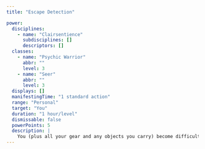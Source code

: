 ```yaml
---
title: "Escape Detection"

power:
  disciplines:
    - name: "Clairsentience"
      subdisciplines: []
      descriptors: []
  classes:
    - name: "Psychic Warrior"
      abbr: ""
      level: 3
    - name: "Seer"
      abbr: ""
      level: 3
  displays: []
  manifestingTime: "1 standard action"
  range: "Personal"
  target: "You"
  duration: "1 hour/level"
  dismissable: false
  powerPoints: 5
  description: |
    You (plus all your gear and any objects you carry) become difficult to detect by clairsentience powers such as clairvoyant sense, remote viewing, and psionic true seeing. If a clairsentience power or similar effect is attempted against you, the manifester of the power must succeed on a manifester level check ({% die_roll 1 20 0 %} + manifester level, or caster level if the opponent is not a manifester) against a DC of 13 + your manifester level (maximum +10).
---
```

